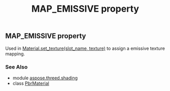 ﻿---
title: MAP_EMISSIVE property
second_title: Aspose.3D for Python via .NET API References
description: 
type: docs
weight: 120
url: /python-net/aspose.threed.shading/pbrmaterial/map_emissive/
is_root: false
---

## MAP_EMISSIVE property


Used in [Material.set_texture(slot_name, texture)](/3d/python-net/aspose.threed.shading/material/set_texture) to assign a emissive texture mapping.

### See Also
* module [aspose.threed.shading](../../)
* class [PbrMaterial](/3d/python-net/aspose.threed.shading/pbrmaterial)
